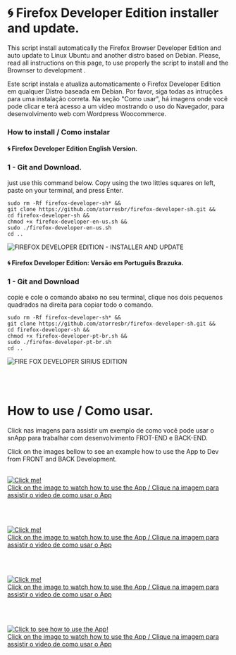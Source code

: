 # 🌀 Firefox Developer Edition installer and update.
This script install automatically the Firefox Browser Developer Edition and auto update to Linux Ubuntu and another distro based on Debian. Please, read all instructions on this page, to use properly the script to install and the Brownser to development .

Este script instala e atualiza automaticamente o Firefox Developer Edition em qualquer Distro baseada em Debian. Por favor, siga todas as intruções para uma instalação correta. Na seção "Como usar", há imagens onde você pode clicar e terá acesso a um video mostrando o uso do Navegador, para desenvolvimento web com Wordpress Woocommerce.

###  How to install / Como instalar

####  🌀 Firefox Developer Edition English Version.

### 1 - Git and  Download.
just use this command below. Copy using the two littles squares on left, paste on your terminal, and press Enter.

```
sudo rm -Rf firefox-developer-sh* &&
git clone https://github.com/atorresbr/firefox-developer-sh.git &&
cd firefox-developer-sh && 
chmod +x firefox-developer-en-us.sh && 
sudo ./firefox-developer-en-us.sh
cd ..

```

![FIREFOX DEVELOPER EDITION - INSTALLER AND UPDATE](https://github.com/atorresbr/firefox-developer-sh/assets/13744483/8016ee4e-ca63-4fd2-8f07-3cfbe4c17351)


#### 🌀 Firefox Developer Edition:  Versão em Português Brazuka.

### 1 - Git and  Download 
 copie e cole o comando abaixo no seu terminal, clique nos dois pequenos quadrados na direita para copiar todo o comando.

```
sudo rm -Rf firefox-developer-sh* &&
git clone https://github.com/atorresbr/firefox-developer-sh.git &&
cd firefox-developer-sh &&
chmod +x firefox-developer-pt-br.sh &&
sudo ./firefox-developer-pt-br.sh
cd ..

```
![FIRE FOX DEVELOPER SIRIUS EDITION](https://github.com/atorresbr/firefox-developer-sh/assets/13744483/c5569e92-5b6a-4fcf-a047-ab78bbe7f46c)


<br><br>

# How to use / Como usar. 

Click nas imagens para assistir um exemplo de como você pode usar o snApp para trabalhar com desenvolvimento FROT-END e BACK-END.

Click on the images bellow to see an example how to use the App to Dev from FRONT and BACK Development.

<br>

<a href="https://www.facebook.com/torresdigital/videos/1370285286677688">
  <img src="https://github.com/atorresbr/firefox-developer-sh/assets/13744483/2b5c5313-bb2d-4d39-8c6e-533968c717ae" alt="Click me!" /> <br> Click on the image to watch how to use the App / Clique na imagem para assistir o video de como usar o App <br>
</a>

<br><br>

<a href="https://www.facebook.com/torresdigital/videos/1370285286677688">
  <img src="https://github.com/atorresbr/firefox-developer-sh/assets/13744483/14f8739e-35aa-4d99-9b6b-35b8fd96f323" alt="Click me!" /> <br> Click on the image to watch how to use the App / Clique na imagem para assistir o video de como usar o App <br>
</a>

<br><br>

<a href="https://www.facebook.com/torresdigital/videos/1370285286677688">
  <img src="https://github.com/atorresbr/firefox-developer-sh/assets/13744483/22fef26a-8c56-4086-90bd-1623b0226530" alt="Click me!" /> <br> Click on the image to watch how to use the App / Clique na imagem para assistir o video de como usar o App <br>
</a>


<br><br>

<a href="https://www.facebook.com/torresdigital/videos/1370285286677688">
  <img src="https://github.com/atorresbr/firefox-developer-sh/assets/13744483/193f4cb1-865a-4fae-89a2-9fa0b78ef1df" alt="Click to see how to use the App!" /> <br> Click on the image to watch how to use the App / Clique na imagem para assistir o video de como usar o App <br>
</a>

